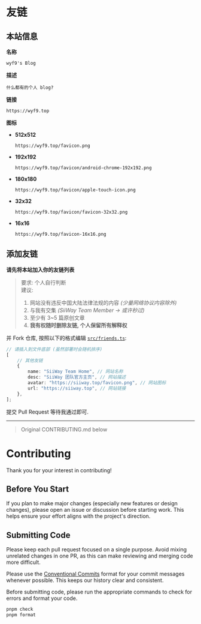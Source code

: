 # 友链

## 本站信息

**名称**
```text
wyf9's Blog
```

**描述**
```text
什么都有的个人 blog?
```

**链接**
```url
https://wyf9.top
```

**图标**
 - **512x512**
   ```url
   https://wyf9.top/favicon.png
   ```
 - **192x192**
   ```url
   https://wyf9.top/favicon/android-chrome-192x192.png
   ```
 - **180x180**
   ```url
   https://wyf9.top/favicon/apple-touch-icon.png
   ```
 - **32x32**
   ```url
   https://wyf9.top/favicon/favicon-32x32.png
   ```
 - **16x16**
   ```url
   https://wyf9.top/favicon-16x16.png

## 添加友链

**请先将本站加入你的友链列表**

> 要求: 个人自行判断 <br/>
> 建议: <br/>
> 1. 网站没有违反中国大陆法律法规的内容 *(少量网络协议内容除外)* <br/>
> 2. 与我有交集 *(SiiWay Team Member -> 或许秒过)* <br/>
> 3. 至少有 3~5 篇原创文章 <br/>
> 4. **我有权随时删除友链, 个人保留所有解释权**

并 Fork 仓库, 按照以下的格式编辑 [`src/friends.ts`](./src/friends.ts):

```ts
// 请插入到文件底部 (虽然部署时会随机排序)
[
    // 其他友链
	{
		name: "SiiWay Team Home", // 网站名称
		desc: "SiiWay 团队官方主页", // 网站描述
		avatar: "https://siiway.top/favicon.png", // 网站图标
		url: "https://siiway.top", // 网站链接
	},
];
```

提交 Pull Request 等待我通过即可.

---

> Original CONTRIBUTING.md below

# Contributing

Thank you for your interest in contributing!

## Before You Start

If you plan to make major changes (especially new features or design changes), please open an issue or discussion before starting work. This helps ensure your effort aligns with the project's direction.

## Submitting Code

Please keep each pull request focused on a single purpose. Avoid mixing unrelated changes in one PR, as this can make reviewing and merging code more difficult.

Please use the [Conventional Commits](https://www.conventionalcommits.org/) format for your commit messages whenever possible. This keeps our history clear and consistent.

Before submitting code, please run the appropriate commands to check for errors and format your code.

```bash
pnpm check
pnpm format
```